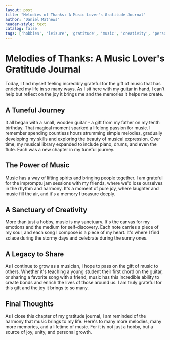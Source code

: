 ```yaml
---
layout: post
title: "Melodies of Thanks: A Music Lover's Gratitude Journal"
author: "Daniel Mathews"
header-style: text
catalog: false
tags: ['hobbies', 'leisure', 'gratitude', 'music', 'creativity', 'personal growth']
---
```


# Melodies of Thanks: A Music Lover's Gratitude Journal

Today, I find myself feeling incredibly grateful for the gift of music that has enriched my life in so many ways. As I sit here with my guitar in hand, I can't help but reflect on the joy it brings me and the memories it helps me create.

## A Tuneful Journey

It all began with a small, wooden guitar - a gift from my father on my tenth birthday. That magical moment sparked a lifelong passion for music. I remember spending countless hours strumming simple melodies, gradually developing my skills and exploring the beauty of musical expression. Over time, my musical library expanded to include piano, drums, and even the flute. Each was a new chapter in my tuneful journey.

## The Power of Music

Music has a way of lifting spirits and bringing people together. I am grateful for the impromptu jam sessions with my friends, where we'd lose ourselves in the rhythm and harmony. It's a moment of pure joy, where laughter and music fill the air, and it's a memory I treasure deeply.

## A Sanctuary of Creativity

More than just a hobby, music is my sanctuary. It's the canvas for my emotions and the medium for self-discovery. Each note carries a piece of my soul, and each song I compose is a piece of my heart. It's where I find solace during the stormy days and celebrate during the sunny ones.

## A Legacy to Share

As I continue to grow as a musician, I hope to pass on the gift of music to others. Whether it's teaching a young student their first chord on the guitar, or sharing a favorite song with a friend, music has this incredible ability to create bonds and enrich the lives of those around us. I am truly grateful for this gift and the joy it brings to so many.

## Final Thoughts

As I close this chapter of my gratitude journal, I am reminded of the harmony that music brings to my life. Here's to many more melodies, many more memories, and a lifetime of music. For it is not just a hobby, but a source of joy, unity, and personal growth.
